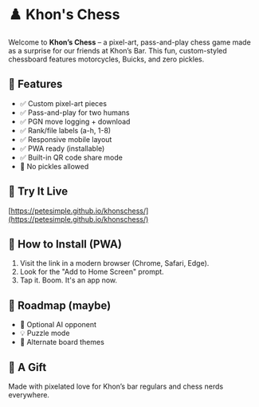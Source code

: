 # ♟️ Khon's Chess

Welcome to **Khon’s Chess** – a pixel-art, pass-and-play chess game made as a surprise for our friends at Khon’s Bar. This fun, custom-styled chessboard features motorcycles, Buicks, and zero pickles.

## 🧠 Features

- ✅ Custom pixel-art pieces
- ✅ Pass-and-play for two humans
- ✅ PGN move logging + download
- ✅ Rank/file labels (a-h, 1-8)
- ✅ Responsive mobile layout
- ✅ PWA ready (installable)
- ✅ Built-in QR code share mode
- 🚫 No pickles allowed

## 🔗 Try It Live

[https://petesimple.github.io/khonschess/](https://petesimple.github.io/khonschess/)

## 📲 How to Install (PWA)

1. Visit the link in a modern browser (Chrome, Safari, Edge).
2. Look for the "Add to Home Screen" prompt.
3. Tap it. Boom. It's an app now.

## 🚀 Roadmap (maybe)

- 🤖 Optional AI opponent
- 💡 Puzzle mode
- 🎨 Alternate board themes

## 🤝 A Gift

Made with pixelated love for Khon’s bar regulars and chess nerds everywhere.
